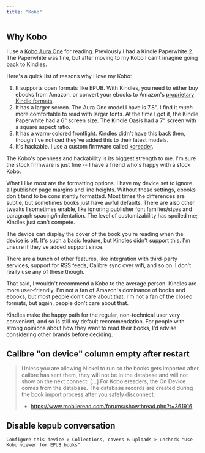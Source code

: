 ```yaml
---
title: "Kobo"
---
```


## Why Kobo

I use a [Kobo Aura One](https://us.kobobooks.com/products/kobo-aura-one) for
reading. Previously I had a Kindle Paperwhite 2. The Paperwhite was fine, but
after moving to my Kobo I can't imagine going back to Kindles.

Here's a quick list of reasons why I love my Kobo:

1. It supports open formats like EPUB. With Kindles, you need to either buy
   ebooks from Amazon, or convert your ebooks to Amazon's [proprietary Kindle
   formats](https://en.wikipedia.org/wiki/Kindle_File_Format).
2. It has a larger screen. The Aura One model I have is 7.8". I find it _much_
   more comfortable to read with larger fonts. At the time I got it, the Kindle
   Paperwhite had a 6" screen size. The Kindle Oasis had a 7" screen with a
   square aspect ratio.
3. It has a warm-colored frontlight. Kindles didn't have this back then, though
   I've noticed they've added this to their latest models.
4. It's hackable. I use a custom firmware called [koreader](https://github.com/koreader/koreader).

The Kobo's openness and hackability is its biggest strength to me. I'm sure the
stock firmware is just fine -- I have a friend who's happy with a stock Kobo.  

What I like most are the formatting options. I have my device set to ignore all
publisher page margins and line heights. Without these settings, ebooks don't
tend to be consistently formatted. Most times the differences are subtle, but
sometimes books just have awful defaults. There are also other tweaks I
sometimes enable, like ignoring publisher font families/sizes and paragraph
spacing/indentation. The level of customizability has spoiled me; Kindles just
can't compete.

The device can display the cover of the book you're reading when the device is
off. It's such a basic feature, but Kindles didn't support this. I'm unsure if
they've added support since.

There are a bunch of other features, like integration with third-party
services, support for RSS feeds, Calibre sync over wifi, and so on. I don't
really use any of these though.

That said, I wouldn't recommend a Kobo to the average person. Kindles are more
user-friendly. I'm not a fan of Amazon's dominance of books and ebooks, but
most people don't care about that. I'm not a fan of the closed formats, but
again, people don't care about that.

Kindles make the happy path for the regular, non-technical user very
convenient, and so is still my default recommendation. For people with strong
opinions about how they want to read their books, I'd advise considering other
brands before deciding.

## Calibre "on device" column empty after restart

> Unless you are allowing Nickel to run so the books gets imported after calibre has sent them, they will not be in the database and will not show on the next connect. [...] For Kobo ereaders, the On Device comes from the database. The database records are created during the book import process after you safely disconnect.
> - https://www.mobileread.com/forums/showthread.php?t=361916

## Disable kepub conversation

```
Configure this device > Collections, covers & uploads > uncheck "Use Kobo viewer for EPUB books"
```
